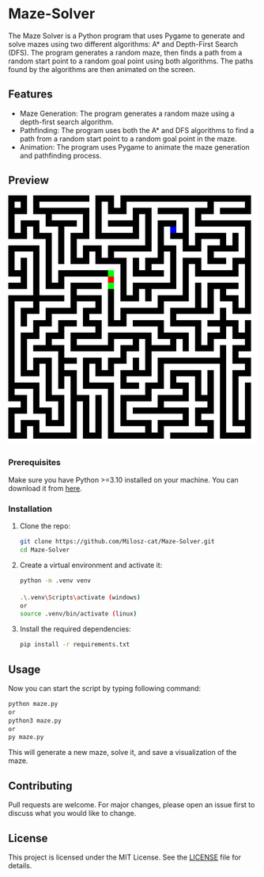# Maze-Solver
The Maze Solver is a Python program that uses Pygame to generate and solve mazes using two different algorithms: A* and Depth-First Search (DFS). The program generates a random maze, then finds a path from a random start point to a random goal point using both algorithms. The paths found by the algorithms are then animated on the screen.

## Features
* Maze Generation: The program generates a random maze using a depth-first search algorithm.
* Pathfinding: The program uses both the A* and DFS algorithms to find a path from a random start point to a random goal point in the maze.
* Animation: The program uses Pygame to animate the maze generation and pathfinding process.

## Preview
![Maze Solver Demo](https://github.com/Milosz-cat/Maze-Solver/blob/main/Preview/maze_animation_1.gif)

### Prerequisites

Make sure you have Python >=3.10 installed on your machine. You can download it from [here](https://www.python.org/downloads/).

### Installation

1. Clone the repo:

    ```bash
    git clone https://github.com/Milosz-cat/Maze-Solver.git 
    cd Maze-Solver
    ```

2. Create a virtual environment and activate it:
    ```bash
    python -m .venv venv
    
    .\.venv\Scripts\activate (windows)
    or
    source .venv/bin/activate (linux)
    ```

3. Install the required dependencies:

    ```bash
    pip install -r requirements.txt
    ```

## Usage

Now you can start the script by typing following command:
```bash
python maze.py
or
python3 maze.py
or
py maze.py
```

This will generate a new maze, solve it, and save a visualization of the maze.

## Contributing

Pull requests are welcome. For major changes, please open an issue first to discuss what you would like to change.

## License

This project is licensed under the MIT License. See the [LICENSE](LICENSE) file for details.
